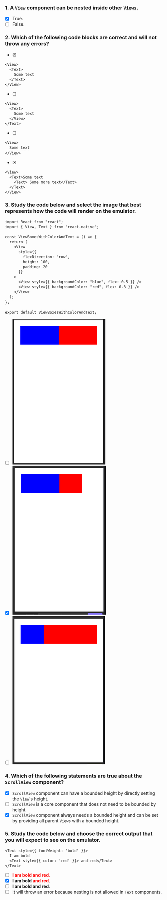 ### 1. A `View` component can be nested inside other `Views`.

- [x] True.
- [ ] False.

### 2. Which of the following code blocks are correct and will not throw any errors?

- [x]

```
<View>
  <Text>
    Some text
  </Text>
</View>
```

- [ ]

```
<View>
  <Text>
    Some text
  </View>
</Text>
```

- [ ]

```
<View>
  Some text
</View>
```

- [x]

```
<View>
  <Text>Some text
    <Text> Some more text</Text>
  </Text>
</View>
```

### 3. Study the code below and select the image that best represents how the code will render on the emulator.

```
import React from "react";
import { View, Text } from "react-native";

const ViewBoxesWithColorAndText = () => {
  return (
    <View
      style={{
        flexDirection: "row",
        height: 100,
        padding: 20
      }}
    >
      <View style={{ backgroundColor: "blue", flex: 0.5 }} />
      <View style={{ backgroundColor: "red", flex: 0.3 }} />
    </View>
  );
};

export default ViewBoxesWithColorAndText;
```

- [ ] ![](./image1.jpg)
- [x] ![](./image2.jpg)
- [ ] ![](./image3.jpg)

### 4. Which of the following statements are true about the `ScrollView` component?

- [x] `ScrollView` component can have a bounded height by directly setting the `View`'s height.
- [ ] `ScrollView` is a core component that does not need to be bounded by height.
- [x] `ScrollView` component always needs a bounded height and can be set by providing all parent `Views` with a bounded height.

### 5. Study the code below and choose the correct output that you will expect to see on the emulator.

```
<Text style={{ fontWeight: 'bold' }}>
  I am bold
  <Text style={{ color: 'red' }}> and red</Text>
</Text>
```

- [ ] <span style="color:red"><b>I am bold and red</b>.</span>
- [x] <b>I am bold <span style="color:red"> and red</b>.</span>
- [ ] <span><b>I am bold and red</b>.</span>
- [ ] It will throw an error because nesting is not allowed in `Text` components.
